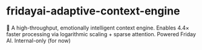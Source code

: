 # fridayai-adaptive-context-engine
🚀 A high-throughput, emotionally intelligent context engine. Enables 4.4× faster processing via logarithmic scaling + sparse attention. Powered Friday AI. Internal-only (for now)
